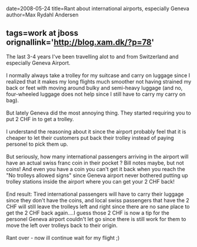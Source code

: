 date=2008-05-24
title=Rant about international airports, especially Geneva
author=Max Rydahl Andersen

tags=work at jboss 
orignallink='http://blog.xam.dk/?p=78'
---
<div><p>The last 3-4 years I've been travelling alot to and from Switzerland and especially Geneva Airport.
<br><br>
I normally always take a trolley for my suitcase and carry on luggage since I realized that it makes my long flights much smoother not having strained my back or feet with moving around bulky and semi-heavy luggage (and no, four-wheeled luggage does not help since I still have to carry my carry on bag).
<br><br>
But lately Geneva did the most annoying thing. They started requiring you to put 2 CHF in to get a trolley. 
<br><br>
I understand the reasoning about it since the airport probably feel that it is cheaper to let their customers put back their trolley instead of paying personel to pick them up.
<br><br>
But seriously, how many international passengers arriving in the airport will have an actual swiss franc coin in their pocket ? Bill notes maybe, but not coins! And even you have a coin you can't get it back when you reach the "No trolleys allowed signs" since Geneva airport never bothered putting up trolley stations inside the airport where you can get your 2 CHF back!
<br><br>
End result: Tired international passengers will have to carry their luggage since they don't have the coins, and local swiss passengers that have the 2 CHF will still leave the trolleys left and right since there are no sane place to get the 2 CHF back again....I guess those 2 CHF is now a tip for the personel Geneva airport couldn't let go since there is still work for them to move the left over trolleys back to their origin.
<br><br>
Rant over - now ill continue wait for my flight ;)</p></div>
